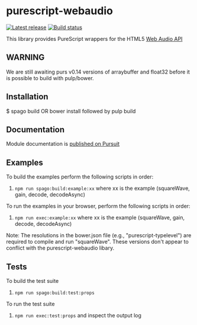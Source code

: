 # purescript-webaudio

[![Latest release](http://img.shields.io/github/release/adkelley/purescript-webaudio.svg)](https://github.com/adkelley/purescript-webaudio/releases)
[![Build status](https://travis-ci.org/adkelley/purescript-webaudio.svg?branch=master)](https://travis-ci.org/adkelley/purescript-webaudio)

This library provides PureScript wrappers for the HTML5 [Web Audio
API](https://webaudio.github.io/web-audio-api/)

## WARNING

We are still awaiting purs v0.14 versions of arraybuffer and float32 before it is possible to build with pulp/bower.

## Installation

$ spago build OR  bower install followed by pulp build
  
## Documentation
Module documentation is [published on Pursuit](https://pursuit.purescript.org/packages/purescript-webaudio)
  
## Examples  

To build the examples perform the following scripts in order:
1. `npm run spago:build:example:xx` where xx is the example (squareWave, gain, decode, decodeAsync)

To run the examples in your browser, perform the following scripts in order:
1. `npm run exec:example:xx` where xx is the example (squareWave, gain, decode, decodeAsync)

Note: The resolutions in the bower.json file (e.g., "purescript-typelevel") are required to compile and run "squareWave". These versions don't appear to conflict
with the purescript-webaudio libary.

## Tests

To build the test suite
1. `npm run spago:build:test:props`

To run the test suite
1. `npm run exec:test:props` and inspect the output log

